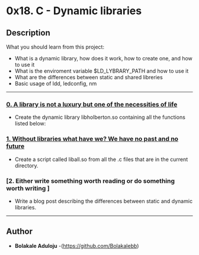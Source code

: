 # 0x18. C - Dynamic libraries

## Description
What you should learn from this project:

* What is a dynamic library, how does it work, how to create one, and how to use it
* What is the enviroment variable $LD_LYBRARY_PATH and how to use it
* What are the differences between static and shared libreries
* Basic usage of ldd, ledconfig, nm

---

### [0. A library is not a luxury but one of the necessities of life](./libholberton.so)
* Create the dynamic library libholberton.so containing all the functions listed below:


### [1. Without libraries what have we? We have no past and no future](./create_static_lib.sh)
* Create a script called liball.so from all the .c files that are in the current directory.


### [2. Either write something worth reading or do something worth writing ]
* Write a blog post describing the differences between static and dynamic libraries.


---

## Author
* **Bolakale Aduloju** -(https://github.com/Bolakalebb)
